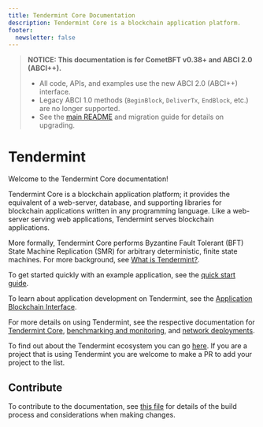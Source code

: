 ```yaml
---
title: Tendermint Core Documentation
description: Tendermint Core is a blockchain application platform.
footer:
  newsletter: false
---
```


> **NOTICE: This documentation is for CometBFT v0.38+ and ABCI 2.0 (ABCI++).**
>
> - All code, APIs, and examples use the new ABCI 2.0 (ABCI++) interface.
> - Legacy ABCI 1.0 methods (`BeginBlock`, `DeliverTx`, `EndBlock`, etc.) are no longer supported.
> - See the [main README](../README.md) and migration guide for details on upgrading.

# Tendermint

Welcome to the Tendermint Core documentation!

Tendermint Core is a blockchain application platform; it provides the equivalent
of a web-server, database, and supporting libraries for blockchain applications
written in any programming language. Like a web-server serving web applications,
Tendermint serves blockchain applications.

More formally, Tendermint Core performs Byzantine Fault Tolerant (BFT) State
Machine Replication (SMR) for arbitrary deterministic, finite state machines.
For more background, see [What is
Tendermint?](introduction/what-is-tendermint.md).

To get started quickly with an example application, see the [quick start
guide](introduction/quick-start.md).

To learn about application development on Tendermint, see the [Application
Blockchain
Interface](https://github.com/tendermint/tendermint/tree/v0.34.x/spec/abci).

For more details on using Tendermint, see the respective documentation for
[Tendermint Core](tendermint-core/), [benchmarking and monitoring](tools/), and
[network deployments](networks/).

To find out about the Tendermint ecosystem you can go
[here](https://github.com/tendermint/awesome#ecosystem). If you are a project
that is using Tendermint you are welcome to make a PR to add your project to the
list.

## Contribute

To contribute to the documentation, see [this
file](https://github.com/tendermint/tendermint/blob/main/docs/DOCS_README.md)
for details of the build process and considerations when making changes.
